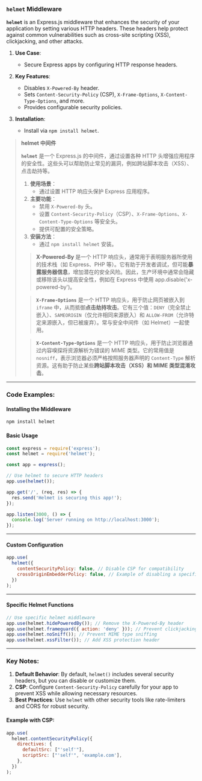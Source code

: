 ### `helmet` Middleware  

**`helmet`** is an Express.js middleware that enhances the security of your application by setting various HTTP headers. These headers help protect against common vulnerabilities such as cross-site scripting (XSS), clickjacking, and other attacks.  

1. **Use Case**:  
   - Secure Express apps by configuring HTTP response headers.  

2. **Key Features**:  
   - Disables `X-Powered-By` header.  
   - Sets `Content-Security-Policy` (CSP), `X-Frame-Options`, `X-Content-Type-Options`, and more.  
   - Provides configurable security policies.  

3. **Installation**:  
   - Install via `npm install helmet`.  

> **helmet 中间件**  
>
> <audio src="C:\Users\10691\Downloads\`helmet` 是一个 Ex.mp3"></audio>
>
> **`helmet`** 是一个 Express.js 的中间件，通过设置各种 HTTP 头增强应用程序的安全性。这些头可以帮助防止常见的漏洞，例如跨站脚本攻击（XSS）、点击劫持等。  
>
> 1. **使用场景**：  
>    - 通过设置 HTTP 响应头保护 Express 应用程序。  
> 2. **主要功能**：  
>    - 禁用 `X-Powered-By` 头。  
>    - 设置 `Content-Security-Policy`（CSP）、`X-Frame-Options`、`X-Content-Type-Options` 等安全头。  
>    - 提供可配置的安全策略。  
> 3. **安装方法**：  
>    - 通过 `npm install helmet` 安装。  
>
> > **X-Powered-By** 是一个 HTTP 响应头，通常用于表明服务器所使用的技术栈（如 Express、PHP 等）。它有助于开发者调试，但可能**暴露服务器信息**，增加潜在的安全风险。因此，生产环境中通常会隐藏或移除该头以提高安全性，例如在 Express 中使用 app.disable('x-powered-by')。
> >
> > <audio src="C:\Users\10691\Downloads\X-Powered-By 是一.mp3"></audio>
>
> > **`X-Frame-Options`** 是一个 HTTP 响应头，用于防止网页被嵌入到 `iframe` 中，从而抵御**点击劫持攻击**。它有三个值：`DENY`（完全禁止嵌入）、`SAMEORIGIN`（仅允许相同来源嵌入）和 `ALLOW-FROM`（允许特定来源嵌入，但已被废弃）。常与安全中间件（如 Helmet）一起使用。
> >
> > <audio src="C:\Users\10691\Downloads\X-Frame-Options.mp3"></audio>
>
> > **`X-Content-Type-Options`** 是一个 HTTP 响应头，用于防止浏览器通过内容嗅探将资源解析为错误的 MIME 类型。它的常用值是 `nosniff`，表示浏览器必须严格按照服务器声明的 `Content-Type` 解析资源。这有助于防止某些**跨站脚本攻击（XSS）和 MIME 类型混淆攻击**。
> >
> > <audio src="C:\Users\10691\Downloads\`X-Content-Type.mp3"></audio>

---

### Code Examples:

#### **Installing the Middleware**
```bash
npm install helmet
```

#### **Basic Usage**
```javascript
const express = require('express');
const helmet = require('helmet');

const app = express();

// Use helmet to secure HTTP headers
app.use(helmet());

app.get('/', (req, res) => {
  res.send('Helmet is securing this app!');
});

app.listen(3000, () => {
  console.log('Server running on http://localhost:3000');
});
```

---

#### **Custom Configuration**
```javascript
app.use(
  helmet({
    contentSecurityPolicy: false, // Disable CSP for compatibility
    crossOriginEmbedderPolicy: false, // Example of disabling a specific policy
  })
);
```

---

#### **Specific Helmet Functions**
```javascript
// Use specific helmet middleware
app.use(helmet.hidePoweredBy()); // Remove the X-Powered-By header
app.use(helmet.frameguard({ action: 'deny' })); // Prevent clickjacking
app.use(helmet.noSniff()); // Prevent MIME type sniffing
app.use(helmet.xssFilter()); // Add XSS protection header
```

---

### Key Notes:  
1. **Default Behavior**: By default, `helmet()` includes several security headers, but you can disable or customize them.  
2. **CSP**: Configure `Content-Security-Policy` carefully for your app to prevent XSS while allowing necessary resources.  
3. **Best Practices**: Use `helmet` with other security tools like rate-limiters and CORS for robust security.  

#### Example with CSP:
```javascript
app.use(
  helmet.contentSecurityPolicy({
    directives: {
      defaultSrc: ["'self'"],
      scriptSrc: ["'self'", 'example.com'],
    },
  })
);
```